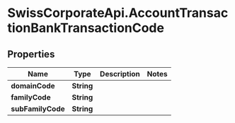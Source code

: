 # SwissCorporateApi.AccountTransactionBankTransactionCode

## Properties
Name | Type | Description | Notes
------------ | ------------- | ------------- | -------------
**domainCode** | **String** |  | 
**familyCode** | **String** |  | 
**subFamilyCode** | **String** |  | 


